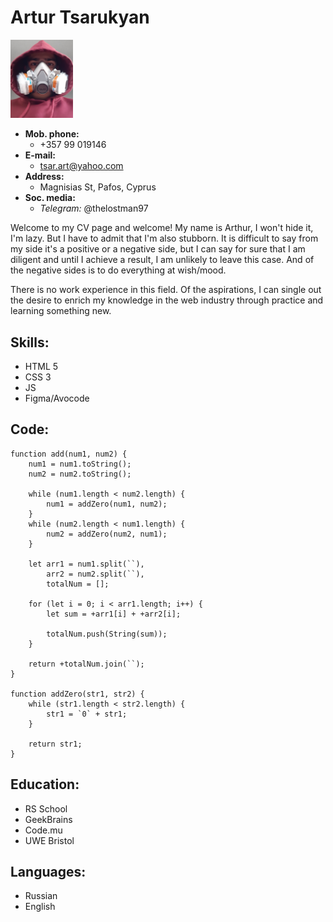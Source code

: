 # **Artur Tsarukyan**

<img src="./my_picture/20211217_162943.jpg" alt="My photo" title="Hello, it's me" width="100"/>

* **Mob. phone:**
  * +357 99 019146
* **E-mail:**
  * tsar.art@yahoo.com
* **Address:**
  * Magnisias St, Pafos, Cyprus
* **Soc. media:**
  * *Telegram:* @thelostman97

Welcome to my CV page and welcome! My name is Arthur, I won't hide it, I'm lazy. But I have to admit that I'm also stubborn. It is difficult to say from my side it's a positive or a negative side, but I can say for sure that I am diligent and until I achieve a result, I am unlikely to leave this case. And of the negative sides is to do everything at wish/mood.

There is no work experience in this field. Of the aspirations, I can single out the desire to enrich my knowledge in the web industry through practice and learning something new.

## **Skills:**

* HTML 5
* CSS 3
* JS
* Figma/Avocode

## **Code:**

```
function add(num1, num2) {
    num1 = num1.toString();
    num2 = num2.toString();

    while (num1.length < num2.length) {
        num1 = addZero(num1, num2);
    }
    while (num2.length < num1.length) {
        num2 = addZero(num2, num1);
    }

    let arr1 = num1.split(``),
        arr2 = num2.split(``),
        totalNum = [];
                
    for (let i = 0; i < arr1.length; i++) {
        let sum = +arr1[i] + +arr2[i];
            
        totalNum.push(String(sum));
    }

    return +totalNum.join(``);
}

function addZero(str1, str2) {
    while (str1.length < str2.length) {
        str1 = `0` + str1;
    }

    return str1;
}
```

## **Education:**

* RS School
* GeekBrains
* Code.mu
* UWE Bristol

## **Languages:**

* Russian
* English